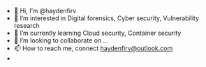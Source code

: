 - 👋 Hi, I’m @haydenfirv
- 👀 I’m interested in Digital forensics, Cyber security, Vulnerability research
- 🌱 I’m currently learning Cloud security, Container security
- 💞️ I’m looking to collaborate on ...
- 📫 How to reach me, connect haydenfirv@outlook.com
- 
<!---
haydenfirv/haydenfirv is a ✨ special ✨ repository because its `README.md` (this file) appears on your GitHub profile.
You can click the Preview link to take a look at your changes.
--->
